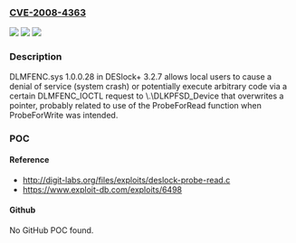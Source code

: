 ### [CVE-2008-4363](https://cve.mitre.org/cgi-bin/cvename.cgi?name=CVE-2008-4363)
![](https://img.shields.io/static/v1?label=Product&message=n%2Fa&color=blue)
![](https://img.shields.io/static/v1?label=Version&message=n%2Fa&color=blue)
![](https://img.shields.io/static/v1?label=Vulnerability&message=n%2Fa&color=brighgreen)

### Description

DLMFENC.sys 1.0.0.28 in DESlock+ 3.2.7 allows local users to cause a denial of service (system crash) or potentially execute arbitrary code via a certain DLMFENC_IOCTL request to \\.\DLKPFSD_Device that overwrites a pointer, probably related to use of the ProbeForRead function when ProbeForWrite was intended.

### POC

#### Reference
- http://digit-labs.org/files/exploits/deslock-probe-read.c
- https://www.exploit-db.com/exploits/6498

#### Github
No GitHub POC found.

